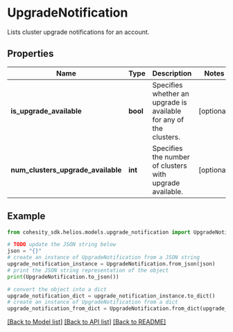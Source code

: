 # UpgradeNotification

Lists cluster upgrade notifications for an account.

## Properties

Name | Type | Description | Notes
------------ | ------------- | ------------- | -------------
**is_upgrade_available** | **bool** | Specifies whether an upgrade is available for any of the clusters. | [optional] 
**num_clusters_upgrade_available** | **int** | Specifies the number of clusters with upgrade available. | [optional] 

## Example

```python
from cohesity_sdk.helios.models.upgrade_notification import UpgradeNotification

# TODO update the JSON string below
json = "{}"
# create an instance of UpgradeNotification from a JSON string
upgrade_notification_instance = UpgradeNotification.from_json(json)
# print the JSON string representation of the object
print(UpgradeNotification.to_json())

# convert the object into a dict
upgrade_notification_dict = upgrade_notification_instance.to_dict()
# create an instance of UpgradeNotification from a dict
upgrade_notification_from_dict = UpgradeNotification.from_dict(upgrade_notification_dict)
```
[[Back to Model list]](../README.md#documentation-for-models) [[Back to API list]](../README.md#documentation-for-api-endpoints) [[Back to README]](../README.md)


